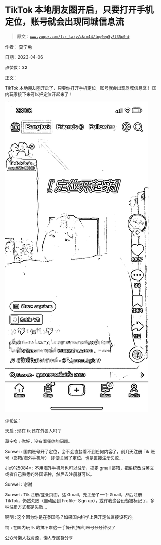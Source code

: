 # TikTok 本地朋友圈开启，只要打开手机定位，账号就会出现同城信息流

> 原文：[`www.yuque.com/for_lazy/xkrm14/tng0eg5y2l35p0nb`](https://www.yuque.com/for_lazy/xkrm14/tng0eg5y2l35p0nb)



作者： 莫宁兔



日期：2023-04-06



点赞数：32



正文：



TikTok 本地朋友圈开启了，只要你打开手机定位，账号就会出现同城信息流！ 国内玩家接下来可以把定位开起来了！



![](img/6a3dcd5c29dfbcc09bd87014e61f8371.png)



评论区：



天启 : 现在 tk 还在外国人吗？



莫宁兔 : 你好，没有看懂你的问题。



Sunwei : 国内账号开了定位，会不会直接看不到任何内容了，前几天注册 Tik 账号（邮箱/海外手机号），即便关闭了定位，也是直接注册失败…



Jie9125084* : 不用海外手机号也可以注册，搞定 gmail 邮箱，把系统改成英文或者自己熟悉的外国语种，然后去注册就可以。



Sunwei : 谢谢



Sunwei : Tik 注册/登录页面，选 Gmail，先注册了一个 Gmail，然后注册 TikTok，仍然失败（自动回到 Profile- Sign up），或许我这台设备被标记了，多种注册方式都是失败…



啊明 : 这个因为你是在泰国吗？如果国内科学上网开定位直接设死的。



楠 : 在国内玩 tk 的搞不来这一手操作[捂脸]账号分分钟没了



公众号懒人找资源，懒人专属群分享

